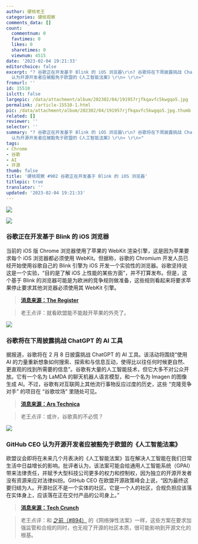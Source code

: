 ```yaml
---
author: 硬核老王
categories: 硬核观察
comments_data: []
count:
  commentnum: 0
  favtimes: 0
  likes: 0
  sharetimes: 0
  viewnum: 4515
date: '2023-02-04 19:21:33'
editorchoice: false
excerpt: "? 谷歌正在开发基于 Blink 的 iOS 浏览器\r\n? 谷歌将在下周披露挑战 ChatGPT 的 AI 工具\r\n? GitHub CEO
  认为开源开发者应被豁免于欧盟的《人工智能法案》\r\n» \r\n»"
fromurl: ''
id: 15510
islctt: false
largepic: /data/attachment/album/202302/04/191957rjfkqavfc5kwgqo5.jpg
permalink: /article-15510-1.html
pic: /data/attachment/album/202302/04/191957rjfkqavfc5kwgqo5.jpg.thumb.jpg
related: []
reviewer: ''
selector: ''
summary: "? 谷歌正在开发基于 Blink 的 iOS 浏览器\r\n? 谷歌将在下周披露挑战 ChatGPT 的 AI 工具\r\n? GitHub CEO
  认为开源开发者应被豁免于欧盟的《人工智能法案》\r\n» \r\n»"
tags:
- Chrome
- 谷歌
- AI
- 开源
thumb: false
title: '硬核观察 #902 谷歌正在开发基于 Blink 的 iOS 浏览器'
titlepic: true
translator: ''
updated: '2023-02-04 19:21:33'
---
```


![](/data/attachment/album/202302/04/191957rjfkqavfc5kwgqo5.jpg)


![](/data/attachment/album/202302/04/192007k74jiik22kmjdm3m.jpg)


### 谷歌正在开发基于 Blink 的 iOS 浏览器


当前的 iOS 版 Chrome 浏览器使用了苹果的 WebKit 渲染引擎，这是因为苹果要求每个 iOS 浏览器都必须使用 WebKit。但据称，谷歌的 Chromium 开发人员已经开始使用谷歌自己的 Blink 引擎为 iOS 开发一个实验性的浏览器。谷歌坚持说这是一个实验，“目的是了解 iOS 上性能的某些方面”，并不打算发布。但是，这个基于 Blink 的浏览器可能是为欧洲的竞争规则做准备，这些规则看起来将要求苹果停止要求其他浏览器必须使用其 WebKit 引擎。



> 
> **[消息来源：The Register](https://www.theregister.com/2023/02/03/googles_chromium_ios/)**
> 
> 
> 



> 
> 老王点评：就看欧盟能不能敲开苹果的外壳了。
> 
> 
> 


![](/data/attachment/album/202302/04/192018e5ye0azo5y730c7o.jpg)


### 谷歌将在下周披露挑战 ChatGPT 的 AI 工具


据报道，谷歌将在 2 月 8 日披露挑战 ChatGPT 的 AI 工具。该活动将围绕“使用 AI 的力量重新想象如何搜索、探索和与信息互动，使得比以往任何时候更自然、更直观的找到所需要的信息”。谷歌有大量的人工智能技术，但它大多不对公众开放。它有一个名为 LaMDA 的聊天机器人语言模型，和一个名为 Imagen 的图像生成 AI。不过，谷歌有对互联网上其他流行事物反应过度的历史，这些 “克隆竞争对手” 的项目在 “谷歌坟场” 里随处可见。



> 
> **[消息来源：Ars Technica](https://arstechnica.com/gadgets/2023/02/it-sounds-like-google-will-unveil-its-chatgpt-clone-february-8/)**
> 
> 
> 



> 
> 老王点评：或许，谷歌真的不必慌？
> 
> 
> 


![](/data/attachment/album/202302/04/192108o55mncxfownnrmpn.jpg)


### GitHub CEO 认为开源开发者应被豁免于欧盟的《人工智能法案》


欧盟议会即将在未来几个月表决的《人工智能法案》旨在解决人工智能在我们日常生活中日益增长的影响。批评者认为，该法案可能会给通用人工智能系统（GPAI）带来法律责任，并赋予大型科技公司更多的权力和控制权，因为独立的开源开发者没有资源来应对法律纠纷。GitHub CEO 在欧盟开源政策峰会上说，“因为最终这要归结为人。开源社区不是一个实体的社区。它是一个人的社区，合规负担应该落在实体身上，应该落在正在交付产品的公司身上。”



> 
> **[消息来源：Tech Crunch](https://techcrunch.com/2023/02/03/github-ceo-on-why-open-source-developers-should-be-exempt-from-the-eus-ai-act/)**
> 
> 
> 



> 
> 老王点评：和 [之前（#894）](/article-15485-1.html) 的《网络弹性法案》一样，这些方案在要求加强监管和合规的同时，也无视了开源的社区本质，很可能影响到开源文化的根基。
> 
> 
>